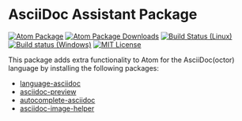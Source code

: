 # AsciiDoc Assistant Package

[![Atom Package](https://img.shields.io/apm/v/asciidoc-assistant.svg)](https://atom.io/packages/asciidoc-assistant)
[![Atom Package Downloads](https://img.shields.io/apm/dm/asciidoc-assistant.svg)](https://atom.io/packages/asciidoc-assistant)
[![Build Status (Linux)](https://travis-ci.org/asciidoctor/atom-asciidoc-assistant.svg?branch=master)](https://travis-ci.org/asciidoctor/atom-asciidoc-assistant)
[![Build status (Windows)](https://ci.appveyor.com/api/projects/status/gf8m9jl2rij7u9jh?svg=true)](https://ci.appveyor.com/project/asciidoctor/atom-asciidoc-assistant)
[![MIT License](http://img.shields.io/badge/license-MIT-blue.svg?style=flat)](https://github.com/asciidoctor/atom-asciidoc-assistant/blob/master/LICENSE.md)

This package adds extra functionality to Atom for the AsciiDoc(octor) language by installing the following packages:

- [language-asciidoc](https://github.com/asciidoctor/atom-language-asciidoc)
- [asciidoc-preview](https://github.com/asciidoctor/atom-asciidoc-preview)
- [autocomplete-asciidoc](https://github.com/asciidoctor/atom-autocomplete-asciidoc)
- [asciidoc-image-helper](https://github.com/asciidoctor/atom-asciidoc-image-helper)
